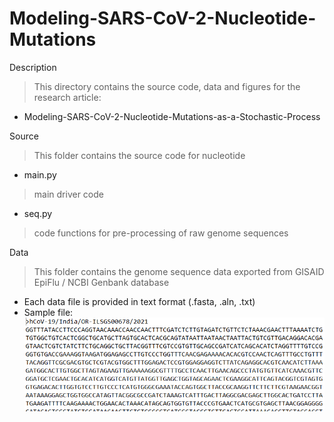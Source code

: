 # Modeling-SARS-CoV-2-Nucleotide-Mutations

Description
> This directory contains the source code, data and figures for the research article: 
* Modeling-SARS-CoV-2-Nucleotide-Mutations-as-a-Stochastic-Process

Source
> This folder contains the source code for nucleotide
* main.py
> main driver code
* seq.py
> code functions for pre-processing of raw genome sequences

Data
> This folder contains the genome sequence data exported from GISAID EpiFlu / NCBI Genbank database
* Each data file is provided in text format (.fasta, .aln, .txt)
* Sample file:
![](figures/image6.png)


